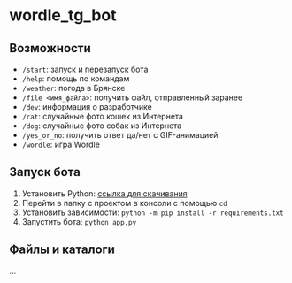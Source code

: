 # wordle_tg_bot

## Возможности

- `/start`: запуск и перезапуск бота
- `/help`: помощь по командам
- `/weather`: погода в Брянске
- `/file <имя_файла>`: получить файл, отправленный заранее
- `/dev`: информация о разработчике
- `/cat`: случайные фото кошек из Интернета
- `/dog`: случайные фото собак из Интернета
- `/yes_or_no`: получить ответ да/нет с GIF-анимацией
- `/wordle`: игра Wordle

## Запуск бота

1. Установить Python: [ссылка для скачивания](https://www.python.org/ftp/python/3.9.13/python-3.9.13-amd64.exe)
2. Перейти в папку с проектом в консоли с помощью `cd`
3. Установить зависимости: `python -m pip install -r requirements.txt`
4. Запустить бота: `python app.py`

## Файлы и каталоги

...
